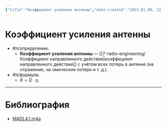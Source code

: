 ```yaml
---
{"title":"Коэффициент усиления антенны","date-created":"2023.01.09, 13:10","date-modified":"2023.01.09, 13:17","aliases":[],"tags":[],"dg-publish":true,"permalink":"/7-radio-engineering/koefficzient-usileniya-antenny/","dgPassFrontmatter":true}
---
```



# Коэффициент усиления антенны

- #π/определение:
	- **Коэффициент усиления антенны** — [[7-radio-engineering/Коэффициент направленного действия\|коэффициент направленного действия]] с учётом всех потерь в антенне (на отражение, на омические потери и т. д.).
- #π/формула:
	- $K=D \cdot \eta$.

---

# Библиография

- [MADL4.1.m4a](file:///C:%5CUsers%5CMojo%5CiCloudDrive%5C_university%5CIllarionov%5Clecture-recording%5CMADL4.1.m4a)
